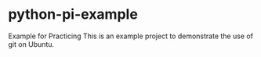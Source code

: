# python-pi-example
Example for Practicing
This is an example project to demonstrate the use of git on Ubuntu.
